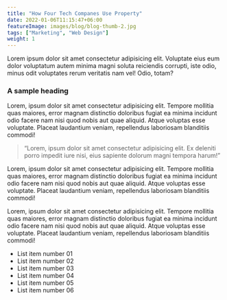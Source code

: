```yaml
---
title: "How Four Tech Companes Use Property"
date: 2022-01-06T11:15:47+06:00
featureImage: images/blog/blog-thumb-2.jpg
tags: ["Marketing", "Web Design"]
weight: 1
---
```

  Lorem ipsum dolor sit amet consectetur adipisicing elit. Voluptate eius eum dolor voluptatum autem minima magni soluta reiciendis corrupti, iste odio, minus odit voluptates rerum veritatis nam vel! Odio, totam?

  ### A sample heading 
  
  Lorem, ipsum dolor sit amet consectetur adipisicing elit. Tempore mollitia quas maiores, error magnam distinctio doloribus fugiat ea minima incidunt odio facere nam nisi quod nobis aut quae aliquid. Atque voluptas esse voluptate. Placeat laudantium veniam, repellendus laboriosam blanditiis commodi!
  > “Lorem, ipsum dolor sit amet consectetur adipisicing elit. Ex deleniti porro impedit iure nisi, eius sapiente dolorum magni tempora harum!”

  Lorem, ipsum dolor sit amet consectetur adipisicing elit. Tempore mollitia quas maiores, error magnam distinctio doloribus fugiat ea minima incidunt odio facere nam nisi quod nobis aut quae aliquid. Atque voluptas esse voluptate. Placeat laudantium veniam, repellendus laboriosam blanditiis commodi!

  Lorem, ipsum dolor sit amet consectetur adipisicing elit. Tempore mollitia quas maiores, error magnam distinctio doloribus fugiat ea minima incidunt odio facere nam nisi quod nobis aut quae aliquid. Atque voluptas esse voluptate. Placeat laudantium veniam, repellendus laboriosam blanditiis commodi!
  
  - List item number 01
  - List item number 02
  - List item number 03
  - List item number 04
  - List item number 05
  - List item number 06
